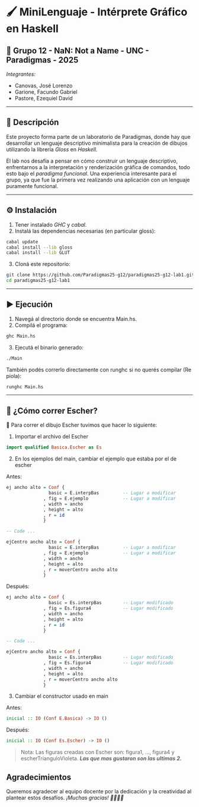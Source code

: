 # 🖌️ MiniLenguaje - Intérprete Gráfico en Haskell

## 👥 Grupo 12 - NaN: Not a Name - UNC - Paradigmas - 2025

*Integrantes:*
- Canovas, José Lorenzo
- Garione, Facundo Gabriel
- Pastore, Ezequiel David

---

## 📌 Descripción

Este proyecto forma parte de un laboratorio de Paradigmas, donde hay que desarrollar un lenguaje descriptivo minimalista para la creación de dibujos utilizando la librería *Gloss* en *Haskell*.

El lab nos desafía a pensar en cómo construir un lenguaje descriptivo, enfrentarnos a la interpretación y renderización gráfica de comandos, todo esto bajo el *paradigma funcional*. Una experiencia interesante para el grupo, ya que fue la primera vez realizando una aplicación con un lenguaje puramente funcional.

---

## ⚙️ Instalación

1. Tener instalado *GHC* y *cabal*.
2. Instalá las dependencias necesarias (en particular gloss):
```bash
cabal update
cabal install --lib gloss
cabal install --lib GLUT
```

3. Cloná este repositorio:
```bash
git clone https://github.com/Paradigmas25-g12/paradigmas25-g12-lab1.git
cd paradigmas25-g12-lab1
```

---

## ▶️ Ejecución

1. Navegá al directorio donde se encuentra Main.hs.
2. Compilá el programa:
```bash
ghc Main.hs
```

3. Ejecutá el binario generado:
```bash
./Main
```

También podés correrlo directamente con runghc si no querés compilar (Re piola):
```bash
runghc Main.hs
```
---

## 🤔 ¿Cómo correr Escher?
📝 Para correr el dibujo Escher tuvimos que hacer lo siguiente:
1. Importar el archivo del Escher
```haskell
import qualified Basica.Escher as Es
```
2. En los ejemplos del main, cambiar el ejemplo que estaba por el de escher

Antes:
```haskell
ej ancho alto = Conf {
                basic = E.interpBas         -- Lugar a modificar
              , fig = E.ejemplo             -- Lugar a modificar
              , width = ancho
              , height = alto
              , r = id
              }

-- Code ...

ejCentro ancho alto = Conf {
                basic = E.interpBas         -- Lugar a modificar
              , fig = E.ejemplo             -- Lugar a modificar
              , width = ancho
              , height = alto
              , r = moverCentro ancho alto
              }
```
Después:
```haskell
ej ancho alto = Conf {
                basic = Es.interpBas        -- Lugar modificado
              , fig = Es.figura4            -- Lugar modificado
              , width = ancho
              , height = alto
              , r = id
              }

-- Code ...

ejCentro ancho alto = Conf {
                basic = Es.interpBas        -- Lugar modificado
              , fig = Es.figura4            -- Lugar modificado
              , width = ancho
              , height = alto
              , r = moverCentro ancho alto
              }
```
3. Cambiar el constructor usado en main

Antes:
```haskell
inicial :: IO (Conf E.Basica) -> IO ()
```
Después:
```haskell
inicial :: IO (Conf Es.Escher) -> IO ()
```

> Nota: Las figuras creadas con Escher son: figura1, ..., figura4 y escherTrianguloVioleta. ***Las que mas gustaron son las ultimas 2.***

## Agradecimientos

Queremos agradecer al equipo docente por la dedicación y la creatividad al plantear estos desafíos. *¡Muchas gracias! 👍🏻👍🏻*